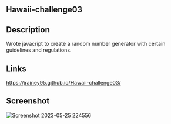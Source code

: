 ## Hawaii-challenge03
## Description 
Wrote javacript to create a random number generator with certain guidelines and regulations.  

## Links
https://jrainey95.github.io/Hawaii-challenge03/

## Screenshot
![Screenshot 2023-05-25 224556](https://github.com/jrainey95/Hawaii-challenge03/assets/133160389/c70ff9f6-d424-448b-b4eb-79e3515b5168)

